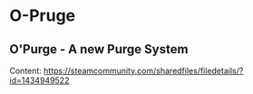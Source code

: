 # O-Pruge
## O'Purge - A new Purge System

Content: https://steamcommunity.com/sharedfiles/filedetails/?id=1434949522
